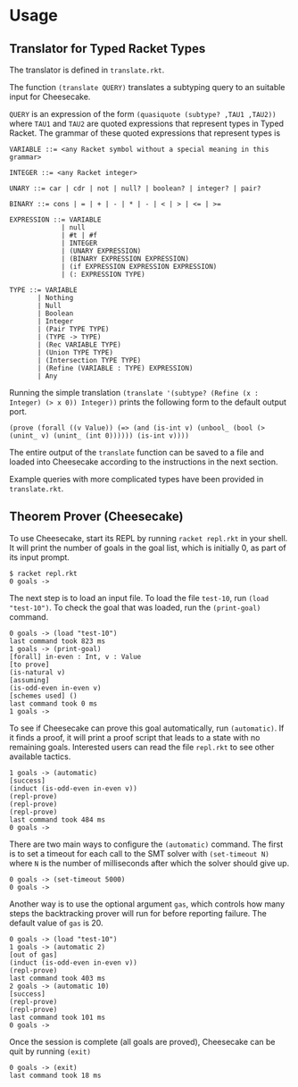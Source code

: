 # Usage

## Translator for Typed Racket Types

The translator is defined in `translate.rkt`.

The function `(translate QUERY)` translates a subtyping query to an suitable input for Cheesecake.

`QUERY` is an expression of the form `(quasiquote (subtype? ,TAU1 ,TAU2))` where `TAU1` and `TAU2` are quoted expressions that represent types in Typed Racket. The grammar of these quoted expressions that represent types is

```
VARIABLE ::= <any Racket symbol without a special meaning in this grammar>

INTEGER ::= <any Racket integer>

UNARY ::= car | cdr | not | null? | boolean? | integer? | pair?

BINARY ::= cons | = | + | - | * | - | < | > | <= | >=

EXPRESSION ::= VARIABLE
             | null
             | #t | #f
             | INTEGER
             | (UNARY EXPRESSION)
             | (BINARY EXPRESSION EXPRESSION)
             | (if EXPRESSION EXPRESSION EXPRESSION)
             | (: EXPRESSION TYPE)

TYPE ::= VARIABLE
       | Nothing
       | Null
       | Boolean
       | Integer
       | (Pair TYPE TYPE)
       | (TYPE -> TYPE)
       | (Rec VARIABLE TYPE)
       | (Union TYPE TYPE)
       | (Intersection TYPE TYPE)
       | (Refine (VARIABLE : TYPE) EXPRESSION)
       | Any
```

Running the simple translation `(translate '(subtype? (Refine (x : Integer) (> x 0)) Integer))` prints the following form to the default output port.

```
(prove (forall ((v Value)) (=> (and (is-int v) (unbool_ (bool (> (unint_ v) (unint_ (int 0)))))) (is-int v))))
```

The entire output of the `translate` function can be saved to a file and loaded into Cheesecake according to the instructions in the next section.

Example queries with more complicated types have been provided in `translate.rkt`.

## Theorem Prover (Cheesecake)

To use Cheesecake, start its REPL by running `racket repl.rkt` in your shell. It will print the number of goals in the goal list, which is initially 0, as part of its input prompt.

```
$ racket repl.rkt
0 goals -> 
```

The next step is to load an input file. To load the file `test-10`, run `(load "test-10")`. To check the goal that was loaded, run the `(print-goal)` command.

```
0 goals -> (load "test-10")
last command took 823 ms
1 goals -> (print-goal)
[forall] in-even : Int, v : Value
[to prove]
(is-natural v)
[assuming]
(is-odd-even in-even v)
[schemes used] ()
last command took 0 ms
1 goals ->
```

To see if Cheesecake can prove this goal automatically, run `(automatic)`. If it finds a proof, it will print a proof script that leads to a state with no remaining goals. Interested users can read the file `repl.rkt` to see other available tactics.

```
1 goals -> (automatic)
[success]
(induct (is-odd-even in-even v))
(repl-prove)
(repl-prove)
(repl-prove)
last command took 484 ms
0 goals ->
```

There are two main ways to configure the `(automatic)` command. The first is to set a timeout for each call to the SMT solver with `(set-timeout N)` where `N` is the number of milliseconds after which the solver should give up.

```
0 goals -> (set-timeout 5000)
0 goals ->
```

Another way is to use the optional argument `gas`, which controls how many steps the backtracking prover will run for before reporting failure. The default value of `gas` is 20.

```
0 goals -> (load "test-10")
1 goals -> (automatic 2)
[out of gas]
(induct (is-odd-even in-even v))
(repl-prove)
last command took 403 ms
2 goals -> (automatic 10)
[success]
(repl-prove)
(repl-prove)
last command took 101 ms
0 goals ->
```

Once the session is complete (all goals are proved), Cheesecake can be quit by running `(exit)`

```
0 goals -> (exit)
last command took 18 ms
```